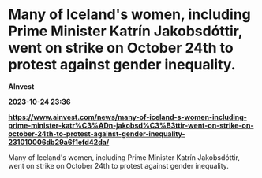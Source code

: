 # Many of Iceland's women, including Prime Minister Katrín Jakobsdóttir, went on strike on October 24th to protest against gender inequality.
**AInvest**

**2023-10-24 23:36**

**https://www.ainvest.com/news/many-of-iceland-s-women-including-prime-minister-katr%C3%ADn-jakobsd%C3%B3ttir-went-on-strike-on-october-24th-to-protest-against-gender-inequality-231010006db29a6f1efd42da/**

Many of Iceland's women, including Prime Minister Katrín Jakobsdóttir, went on strike on October 24th to protest against gender inequality.